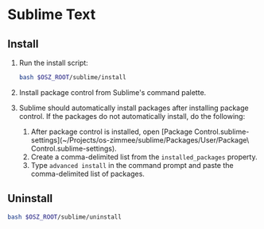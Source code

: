 # Sublime Text

## Install

1. Run the install script:

    ```bash
    bash $OSZ_ROOT/sublime/install
    ```

2. Install package control from Sublime's command palette.

3. Sublime should automatically install packages after installing package control. If the packages do not automatically install, do the following:

    1. After package control is installed, open [Package Control.sublime-settings](~/Projects/os-zimmee/sublime/Packages/User/Package\ Control.sublime-settings).
    2. Create a comma-delimited list from the `installed_packages` property.
    3. Type `advanced install` in the command prompt and paste the comma-delimited list of packages.

## Uninstall

```bash
bash $OSZ_ROOT/sublime/uninstall
```
